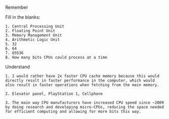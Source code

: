 Remember

Fill in the blanks:

	1. Central Processing Unit
	2. Floating Point Unit
	3. Memory Management Unit
	4. Arithmetic Logic Unit
	5. 32
	6. 64
	7. 65536
	8. How many bits CPUs could process at a time

Understand

	1. I would rather have 2x faster CPU cache memory because this would directly result in faster performance in the computer, which would also result in faster operations when fetching from the main memory.

	2. Elevator panel, PlayStation 1, Cellphone

	3. The main way CPU manufacturers have increased CPU speed since ~2009 by doing research and developing micro-CPUs, reducing the space needed for efficient computing and allowing for more bits this way.
